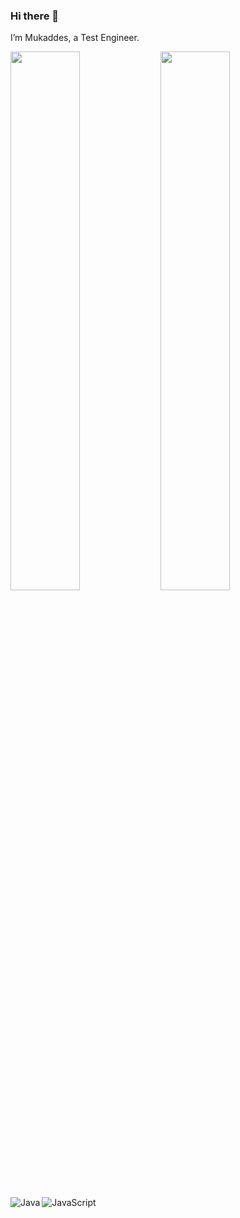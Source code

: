 ### Hi there 👋
I’m Mukaddes, a Test Engineer. 

<img align="left" width="47%" src="https://github-readme-stats.vercel.app/api?username=Muqeddes&show_icons=true&theme=radical" />
<img align="left" width="47%" src="https://github-readme-stats.vercel.app/api/top-langs/?username=Muqeddes&layout=compact" />

<img align="left" alt="Java" src="https://img.shields.io/badge/java-%23ED8B00.svg?style=for-the-badge&logo=openjdk&logoColor=white" />
<img alt="JavaScript" src="https://img.shields.io/badge/javascript-%23323330.svg?style=for-the-badge&logo=javascript&logoColor=%23F7DF1E" />
